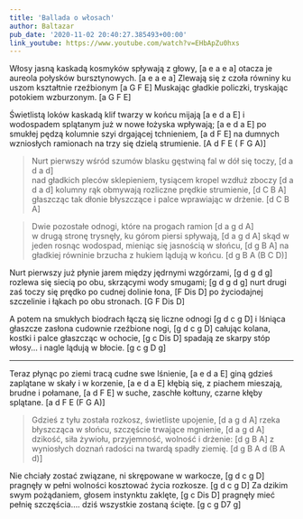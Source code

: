 ```yaml
---
title: 'Ballada o włosach'
author: Baltazar
pub_date: '2020-11-02 20:40:27.385493+00:00'
link_youtube: https://www.youtube.com/watch?v=EHbApZu0hxs
---
```


Włosy jasną kaskadą kosmyków spływają z głowy, 		[a e a e a]
otacza je aureola połysków bursztynowych. 			[a e a e a]
Zlewają się z czoła równiny ku uszom kształtnie rzeźbionym 	[a G F E]
Muskając gładkie policzki, tryskając potokiem wzburzonym. 	[a G F E]

Świetlistą loków kaskadą klif twarzy w końcu mijają 		[a e d a E]
i wodospadem splątanym już w nowe łożyska wpływają; 		[a e d a E]
po smukłej pędzą kolumnie szyi drgającej tchnieniem, 		[a d F E]
na dumnych wzniosłych ramionach na trzy się dzielą strumienie.  	[A d F E ( F G A)]


            
>Nurt pierwszy wśród szumów blasku gęstwiną fal w dół się toczy, 	[d a d a d]            
>nad gładkich pleców sklepieniem, tysiącem kropel wzdłuż zboczy 	[d a d a d]
>kolumny rąk obmywają rozliczne prędkie strumienie, 		[d C B A]
>głaszcząc tak dłonie błyszczące i palce wprawiając w drżenie. 	[d C B A]
     
>Dwie pozostałe odnogi, które na progach ramion			[d a g d A]        
>w drugą stronę trysnęły, ku górom piersi spływają,		[d a g d A]
>skąd w jeden rosnąc wodospad, mieniąc się jasnością w słońcu,	[d g B A]
>na gładkiej równinie brzucha z hukiem lądują w końcu.		[d g B A (B C D)]


Nurt pierwszy już płynie jarem między jędrnymi wzgórzami,	[g d g d g]
rozlewa się siecią po obu, skrzącymi wody smugami;		[g d g d g]
nurt drugi zaś toczy się prędko po cudnej dolinie łona,		[F Dis D]
po życiodajnej szczelinie i łąkach po obu stronach.		[G F Dis D]

A potem na smukłych biodrach łączą się liczne odnogi	[g d c g D]
i lśniąca głaszcze zasłona cudownie rzeźbione nogi,	[g d c g D]
całując kolana, kostki i palce głaszcząc w ochocie,		[g c Dis D]
spadają ze skarpy stóp włosy... i nagle lądują w błocie.	[g c g D g]

* * *

Teraz płynąc po ziemi tracą cudne swe lśnienie,		[a e d a E]
giną gdzieś zaplątane w skały i w korzenie,		[a e d a E]
kłębią się, z piachem mieszają, brudne i połamane,	[a d F E]
w suche, zaschłe kołtuny, czarne kłęby splątane.		[a d F E (F G A)]


>Gdzieś z tyłu została rozkosz, świetliste upojenie,		[d a g d A]
>rzeka błyszcząca w słońcu, szczęście trwające mgnienie,	[d a g d A]
>dzikość, siła żywiołu, przyjemność, wolność i drżenie:	[d g B A]
>z wyniosłych doznań radości na twardą spadły ziemię.	[d g B A d (B A d)]

 
Nie chciały zostać związane, ni skrępowane w warkocze,		[g d c g D]
pragnęły w pełni wolności kosztować życia rozkosze.		[g d c g D]
Za dzikim swym pożądaniem, głosem instynktu zaklęte,		[g c Dis D]
pragnęły mieć pełnię szczęścia…. dziś wszystkie zostaną ścięte. 	[g c g D7 g]